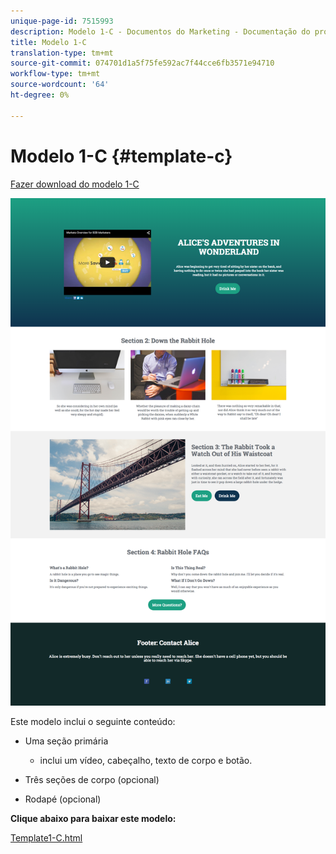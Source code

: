 ```yaml
---
unique-page-id: 7515993
description: Modelo 1-C - Documentos do Marketing - Documentação do produto
title: Modelo 1-C
translation-type: tm+mt
source-git-commit: 074701d1a5f75fe592ac7f44cce6fb3571e94710
workflow-type: tm+mt
source-wordcount: '64'
ht-degree: 0%

---
```



# Modelo 1-C {#template-c}

[Fazer download do modelo 1-C](https://docs.marketo.com/download/attachments/7515993/Template1-C.html?version=1&amp;modificationDate=1432836776000&amp;api=v2)

![](assets/image2015-5-28-13-3a18-3a56.png)

Este modelo inclui o seguinte conteúdo:

* Uma seção primária

   * inclui um vídeo, cabeçalho, texto de corpo e botão.

* Três seções de corpo (opcional)
* Rodapé (opcional)

**Clique abaixo para baixar este modelo:**

[Template1-C.html](https://docs.marketo.com/download/attachments/7515993/Template1-C.html?version=1&amp;modificationDate=1432836776000&amp;api=v2)

